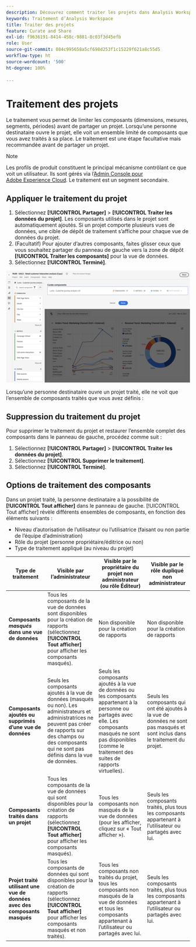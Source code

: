 ```yaml
---
description: Découvrez comment traiter les projets dans Analysis Workspace. Le traitement limite l’accès aux composants avant le partage d’un projet.
keywords: Traitement d’Analysis Workspace
title: Traiter des projets
feature: Curate and Share
exl-id: f9636191-8414-458c-9881-8c03f3d45efb
role: User
source-git-commit: 084c995658a5cf698d253f1c15229f621a8c55d5
workflow-type: ht
source-wordcount: '500'
ht-degree: 100%

---
```


# Traitement des projets

Le traitement vous permet de limiter les composants (dimensions, mesures, segments, périodes) avant de partager un projet. Lorsqu’une personne destinataire ouvre le projet, elle voit un ensemble limité de composants que vous avez traités à sa place. Le traitement est une étape facultative mais recommandée avant de partager un projet.

>[!NOTE]
> Les profils de produit constituent le principal mécanisme contrôlant ce que voit un utilisateur. Ils sont gérés via l’[Admin Console pour Adobe Experience Cloud](https://experienceleague.adobe.com/fr/docs/core-services/interface/administration/admin-tool-experience-cloud). Le traitement est un segment secondaire.

## Appliquer le traitement du projet

1. Sélectionnez **[!UICONTROL Partager]** > **[!UICONTROL Traiter les données du projet]**.
Les composants utilisés dans le projet sont automatiquement ajoutés.
Si un projet comporte plusieurs vues de données, une cible de dépôt de traitement s’affiche pour chaque vue de données du projet.
1. (Facultatif) Pour ajouter d’autres composants, faites glisser ceux que vous souhaitez partager du panneau de gauche vers la zone de dépôt **[!UICONTROL Traiter les composants]** pour la vue de données.
1. Sélectionnez **[!UICONTROL Terminé]**.

<!--
Curation can also be applied from the [!UICONTROL Share] menu by selecting **[!UICONTROL Curate and Share]**. This option automatically curates the project to the components in use in the project. You can add additional components following the steps above.
-->

![Fenêtre Traiter les composants présentant les composants utilisés dans le projet.](assets/curation-field.png)

Lorsqu’une personne destinataire ouvre un projet traité, elle ne voit que l’ensemble de composants traités que vous avez définis :


## Suppression du traitement du projet

Pour supprimer le traitement du projet et restaurer l’ensemble complet des composants dans le panneau de gauche, procédez comme suit :

1. Sélectionnez **[!UICONTROL Partager]** > **[!UICONTROL Traiter les données du projet]**.
1. Sélectionnez **[!UICONTROL Supprimer le traitement]**.
1. Sélectionnez **[!UICONTROL Terminé]**.

## Options de traitement des composants

Dans un projet traité, la personne destinataire a la possibilité de **[!UICONTROL Tout afficher]** dans le panneau de gauche. [!UICONTROL Tout afficher] révèle différents ensembles de composants, en fonction des éléments suivants :

* Niveau d’autorisation de l’utilisateur ou l’utilisatrice (faisant ou non partie de l’équipe d’administration)
* Rôle du projet (personne propriétaire/éditrice ou non)
* Type de traitement appliqué (au niveau du projet)

| Type de traitement | Visible par l’administrateur | Visible par le propriétaire du projet non administrateur (ou rôle Éditeur) | Visible par le rôle dupliqué non administrateur |
| --- | --- | --- | --- |
| **Composants *masqués* dans une vue de données** | Tous les composants de la vue de données sont disponibles pour la création de rapports (sélectionnez **[!UICONTROL Tout afficher]** pour afficher les composants masqués). | Non disponible pour la création de rapports | Non disponible pour la création de rapports |
| **Composants ajoutés ou supprimés d’une vue de données** | Seuls les composants ajoutés à la vue de données (masqués ou non). Les administrateurs et administratrices ne peuvent pas créer de rapports sur des champs ou des composants qui ne sont pas définis dans la vue de données. | Seuls les composants ajoutés à la vue de données ou les composants appartenant à la personne ou partagés avec elle. Les composants masqués ne sont pas disponibles (comme le traitement des suites de rapports virtuelles). | Seuls les composants qui ont été ajoutés à la vue de données ne sont pas masqués et sont inclus dans le traitement du projet. |
| **Composants traités dans un projet** | Tous les composants de la vue de données qui sont disponibles pour la création de rapports (sélectionnez **[!UICONTROL Tout afficher]** pour afficher les composants masqués). | Tous les composants non masqués de la vue de données (pour les afficher, cliquez sur « Tout afficher »). | Seuls les composants traités, plus tous les composants appartenant à lʼutilisateur ou partagés avec lui. |
| **Projet traité utilisant une vue de données avec des composants masqués** | Tous les composants de données qui sont disponibles pour la création de rapports (sélectionnez **[!UICONTROL Tout afficher]** pour afficher les composants masqués et non traités). | Tous les composants non traités du projet, tous les composants non masqués de la vue de données et tous les composants appartenant à lʼutilisateur ou partagés avec lui. | Seuls les composants traités, plus tous les composants appartenant à lʼutilisateur ou partagés avec lui. |
